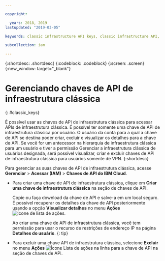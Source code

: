 ```yaml
---

copyright:

  years: 2018, 2019
lastupdated: "2019-03-05"

keywords: classic infrastructure API keys, classic infrastructure API, SoftLayer API key

subcollection: iam

---
```


{:shortdesc: .shortdesc}
{:codeblock: .codeblock}
{:screen: .screen}
{:new_window: target="_blank"}

# Gerenciando chaves de API de infraestrutura clássica
{: #classic_keys}

É possível usar as chaves de API de infraestrutura clássica para acessar APIs de infraestrutura clássica. É possível ter somente uma chave de API de infraestrutura clássica por usuário. O usuário da conta para a qual a chave de API se destina poder criar, excluir e visualizar os detalhes para a chave de API. Se você for um antecessor na hierarquia de infraestrutura clássica para um usuário e tiver a permissão Gerenciar a infraestrutura clássica de usuários designada, será possível visualizar, criar e excluir chaves de API de infraestrutura clássica para usuários somente de VPN.
{:shortdesc}

Para gerenciar as suas chaves de API de infraestrutura clássica, acesse **Gerenciar** > **Acessar (IAM)** > **Chaves de API do IBM Cloud**.

  * Para criar uma chave de API de infraestrutura clássica, clique em **Criar uma chave de infraestrutura clássica** na seção de chaves de API.

     Copie ou faça download da chave de API e salve-a em um local seguro. É possível recuperar os detalhes da chave de API posteriormente usando a opção **Visualizar detalhes** no menu **Ações** ![Ícone de lista de ações](../icons/action-menu-icon.svg).

     Ao criar uma chave de API de infraestrutura clássica, você tem permissão para usar o recurso de restrições de endereço IP na página **Detalhes do usuário**.
     {: tip}

  * Para excluir uma chave API de infraestrutura clássica, selecione **Excluir** no menu **Ações** ![Ícone Lista de ações](../icons/action-menu-icon.svg) na linha para a chave de API na seção de chaves de API.
